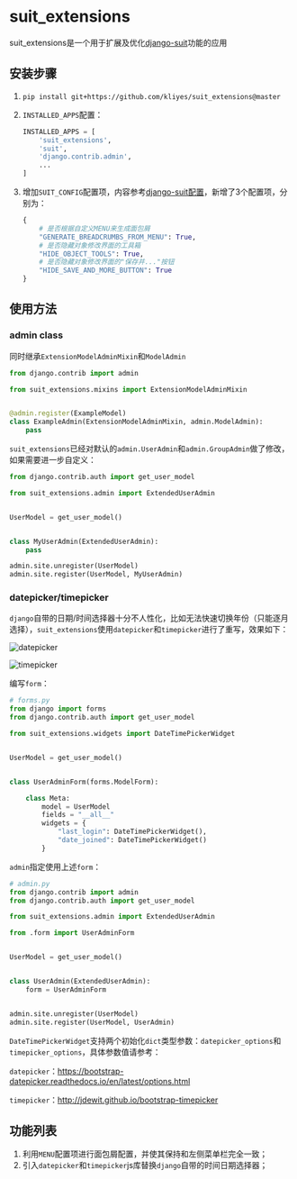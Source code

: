 # suit_extensions

suit_extensions是一个用于扩展及优化[django-suit](https://github.com/darklow/django-suit/tree/v.0.2.26)功能的应用

## 安装步骤
1. ```pip install git+https://github.com/kliyes/suit_extensions@master```

2. `INSTALLED_APPS`配置：

   ```python
   INSTALLED_APPS = [
       'suit_extensions',
       'suit',
       'django.contrib.admin',
       ...
   ]
   ```

3. 增加`SUIT_CONFIG`配置项，内容参考[django-suit配置](https://django-suit.readthedocs.io/en/develop/configuration.html)，新增了3个配置项，分别为：

   ```python
   {
       # 是否根据自定义MENU来生成面包屑
       "GENERATE_BREADCRUMBS_FROM_MENU": True,
       # 是否隐藏对象修改界面的工具箱
       "HIDE_OBJECT_TOOLS": True,
       # 是否隐藏对象修改界面的"保存并..."按钮
       "HIDE_SAVE_AND_MORE_BUTTON": True
   }
   ```

## 使用方法

### admin class

同时继承`ExtensionModelAdminMixin`和`ModelAdmin`

```python
from django.contrib import admin

from suit_extensions.mixins import ExtensionModelAdminMixin


@admin.register(ExampleModel)
class ExampleAdmin(ExtensionModelAdminMixin, admin.ModelAdmin):
    pass
```

`suit_extensions`已经对默认的`admin.UserAdmin`和`admin.GroupAdmin`做了修改，如果需要进一步自定义：

```python
from django.contrib.auth import get_user_model

from suit_extensions.admin import ExtendedUserAdmin


UserModel = get_user_model()


class MyUserAdmin(ExtendedUserAdmin):
    pass

admin.site.unregister(UserModel)
admin.site.register(UserModel, MyUserAdmin)
```

### datepicker/timepicker

`django`自带的日期/时间选择器十分不人性化，比如无法快速切换年份（只能逐月选择），`suit_extensions`使用`datepicker`和`timepicker`进行了重写，效果如下：

![datepicker](https://ws2.sinaimg.cn/large/006tKfTcgy1g186hgi2j8j30r40iqgo9.jpg)



![timepicker](https://ws4.sinaimg.cn/large/006tKfTcgy1g186hraqduj30ta0ck75x.jpg)

编写`form`：

```python
# forms.py
from django import forms
from django.contrib.auth import get_user_model

from suit_extensions.widgets import DateTimePickerWidget


UserModel = get_user_model()


class UserAdminForm(forms.ModelForm):

    class Meta:
        model = UserModel
        fields = "__all__"
        widgets = {
            "last_login": DateTimePickerWidget(),
            "date_joined": DateTimePickerWidget()
        }
```

`admin`指定使用上述`form`：

```python
# admin.py
from django.contrib import admin
from django.contrib.auth import get_user_model

from suit_extensions.admin import ExtendedUserAdmin

from .form import UserAdminForm


UserModel = get_user_model()


class UserAdmin(ExtendedUserAdmin):
    form = UserAdminForm


admin.site.unregister(UserModel)
admin.site.register(UserModel, UserAdmin)
```

`DateTimePickerWidget`支持两个初始化`dict`类型参数：`datepicker_options`和`timepicker_options`，具体参数值请参考：

`datepicker`：https://bootstrap-datepicker.readthedocs.io/en/latest/options.html

`timepicker`：http://jdewit.github.io/bootstrap-timepicker

## 功能列表

1. 利用`MENU`配置项进行面包屑配置，并使其保持和左侧菜单栏完全一致；
2. 引入`datepicker`和`timepicker`js库替换`django`自带的时间日期选择器；

